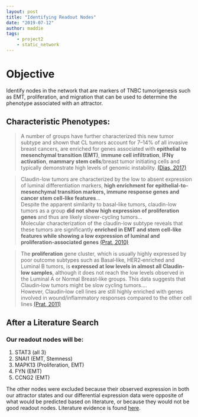 ```yaml
---
layout: post
title: "Identifying Readout Nodes"
date: "2019-07-12"
author: maddie
tags:
    - project2
    - static_network
---
```


# Objective
Identify nodes in the network that are markers of TNBC tumorigenesis such as EMT, proliferation, and migration that can be used to determine the phenotype associated with an attractor.

## Characteristic Phenotypes:
>A number of groups have further characterized this new tumor subtype and shown that CL tumors account for 7–14% of all invasive breast cancers, are enriched for genes associated with **epithelial to mesenchymal transition (EMT)**, **immune cell infiltration**, **IFNγ activation**, **mammary stem cells**/breast tumor initiating cells and typically demonstrate high levels of genomic instability. [(Dias, 2017)](https://www.ncbi.nlm.nih.gov/pmc/articles/PMC5207440/)

>Claudin-low tumors are characterized by the low to absent expression of luminal differentiation markers, **high enrichment for epithelial-to-mesenchymal transition markers, immune response genes and cancer stem cell-like features**...  
>Despite the apparent similarity to basal-like tumors, claudin-low tumors as a group **did not show high expression of proliferation genes** and thus are likely slower-cycling tumors...  
>Molecular characterization of the claudin-low subtype reveals that these tumors are significantly **enriched in EMT and stem cell-like features while showing a low expression of luminal and proliferation-associated genes** [(Prat, 2010)](https://www.ncbi.nlm.nih.gov/pmc/articles/PMC3096954/)

>The **proliferation** gene cluster, which is usually highly expressed by poor outcome subtypes such as Basal‐like, HER2‐enriched and Luminal B tumors, is **expressed at low levels in almost all Claudin‐low samples**, although it does not reach the low levels observed in the Luminal A or Normal Breast‐like groups. This data suggests that Claudin‐low tumors might be slow cycling tumors....   
>However, Claudin‐low cell lines are still highly enriched with genes involved in wound/inflammatory responses compared to the other cell lines [(Prat, 2011)](https://www.ncbi.nlm.nih.gov/pmc/articles/PMC5528267/)

<!--- 
## EMT

1) Regulators
 - CTNNB1
 - TCF3
 - SNAI1
 - HMGA2
 - FOS
 - FN1
 - MAPK13 ?

2) Cell-Cell-adhesion:
 - CTNNB1
 - FYN

## Innate Immune

Immuno-stimulatory cytokine pathway:
 - STAT3
 - IL4R

NK activating receptors:
 - FYN

Integrins:
 - FN1

Immunostimulatory core pathways:
 - ROCK1
 - GSK3B
 - JUN

REcruitment of immune cells:
 - FN1

Immunosuppressive core pathways:
 - CTNNB1
 - PIAS1
 - MAPK13

Immunosuppressive MiRNA and TF:
 - CTNNB1
 - FOS

Immuno-suppressive cytokine pathways:
 - STAT3
 - IL4R

 
## Proliferation

Cell Survival:
  - GSK3B
  - JUN
  - FOS
  - ROCK1
  - PIAS1
  - HUWE1
  - SNAI1
  - TCF3
  - STAT3
  - IGFR1
  - FGF13
  - MAPK13
 --->

## After a Literature Search

### Our readout nodes will be:

1. STAT3 (all 3)
2. SNAI1 (EMT, Stemness)
3. MAPK13 (Proliferation, EMT)
4. FYN (EMT)
5. CCNG2 (EMT)

The other nodes were excluded because their observed expression in both our attractor states and our differential expression data were opposite of what would be predicted based on literature, or because they would not be good readout nodes. Literature evidence is found [here](https://github.com/VeraLiconaResearchGroup/CancerReversion/blob/master/_projects/project2/OLD/NetworkAnalysis%201/SFA_2/candidateRONs.xlsx).

<!---
CTNNB1 should be up but it's down  
TCF3 should be up but is down [23090119]  
FGF13 should be up but is down  
FOS should be up but it's down   
HMGA2 should be up but it's down (http://grantome.com/grant/NIH/R21-CA179735-01)    
JUN should be up but it's down  
ROCK1 should be up but it's down [27203208]



PIAS1 only has one edge going in and one going out 
Furhtermore, while beta catenin and TCF3 are related to TNBC tumorigenesis, their expression levels may not be indicative of the phenotype, meaning they wouldn't be good readout nodes. [25658419]
--->